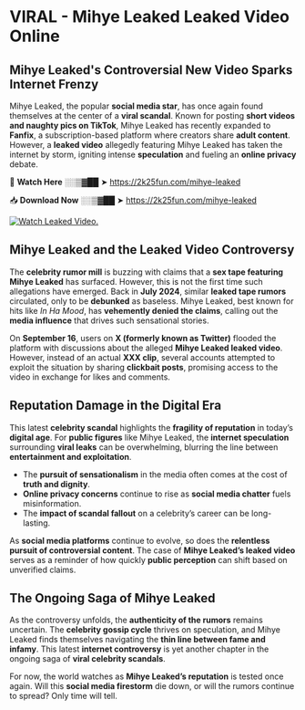 # VIRAL - Mihye Leaked Leaked Video Online

## **Mihye Leaked's Controversial New Video Sparks Internet Frenzy**  

Mihye Leaked, the popular **social media star**, has once again found themselves at the center of a **viral scandal**. Known for posting **short videos and naughty pics on TikTok**, Mihye Leaked has recently expanded to **Fanfix**, a subscription-based platform where creators share **adult content**. However, a **leaked video** allegedly featuring Mihye Leaked has taken the internet by storm, igniting intense **speculation** and fueling an **online privacy** debate.  

🔴 **Watch Here** ░░▒▓██ ➤ https://2k25fun.com/mihye-leaked  

📥 **Download Now** ░░▒▓██ ➤ https://2k25fun.com/mihye-leaked  

[![Watch Leaked Video.](https://miro.medium.com/v2/resize:fit:828/format:webp/1*cilzJN44JGOrTw9NJCrNHA.gif "Watch Leaked Video")](https://2k25fun.com/mihye-leaked)

## **Mihye Leaked and the Leaked Video Controversy**  

The **celebrity rumor mill** is buzzing with claims that a **sex tape featuring Mihye Leaked** has surfaced. However, this is not the first time such allegations have emerged. Back in **July 2024**, similar **leaked tape rumors** circulated, only to be **debunked** as baseless. Mihye Leaked, best known for hits like *In Ha Mood*, has **vehemently denied the claims**, calling out the **media influence** that drives such sensational stories.  

On **September 16**, users on **X (formerly known as Twitter)** flooded the platform with discussions about the alleged **Mihye Leaked leaked video**. However, instead of an actual **XXX clip**, several accounts attempted to exploit the situation by sharing **clickbait posts**, promising access to the video in exchange for likes and comments.  

## **Reputation Damage in the Digital Era**  

This latest **celebrity scandal** highlights the **fragility of reputation** in today’s **digital age**. For **public figures** like Mihye Leaked, the **internet speculation** surrounding **viral leaks** can be overwhelming, blurring the line between **entertainment and exploitation**.  

- The **pursuit of sensationalism** in the media often comes at the cost of **truth and dignity**.  
- **Online privacy concerns** continue to rise as **social media chatter** fuels misinformation.  
- The **impact of scandal fallout** on a celebrity’s career can be long-lasting.  

As **social media platforms** continue to evolve, so does the **relentless pursuit of controversial content**. The case of **Mihye Leaked’s leaked video** serves as a reminder of how quickly **public perception** can shift based on unverified claims.  

## **The Ongoing Saga of Mihye Leaked**  

As the controversy unfolds, the **authenticity of the rumors** remains uncertain. The **celebrity gossip cycle** thrives on speculation, and Mihye Leaked finds themselves navigating the **thin line between fame and infamy**. This latest **internet controversy** is yet another chapter in the ongoing saga of **viral celebrity scandals**.  

For now, the world watches as **Mihye Leaked’s reputation** is tested once again. Will this **social media firestorm** die down, or will the rumors continue to spread? Only time will tell.
